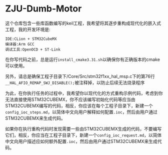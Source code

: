 # ZJU-Dumb-Motor

这个仓库包含一些库函数编写的keil工程，我希望将其逐步重构成现代化的嵌入式工程，我的开发环境是:

```
IDE:CLion + STM32CubeMX
编译器:Arm GCC
调试工具:OpenOCD + ST-Link
```

在你写代码之前，总是运行`install_cmake3.31.sh`以确保你有正确版本的cmake可以使用。

另外，请总是确保工程子目录下/Core/Src/stm32f1xx_hal_msp.c下的第76行`__HAL_AFIO_REMAP_SWJ_DISABLE();`被注释掉，以防止后续无法烧录程序

为此，在你执行任务的过程中，我希望你以现代化的方式重构示例代码，考虑到你无法直接使用STM32CUBEMX，你不应该编写初始化代码等应当由STM32CUBEMX编写的代码，相反，你应该在每个工程子目录下，新建一个`config_ioc_steps.md`，以简体中文向用户解释如何配置`.ioc`，然后由用户通过STM32CUBEMX来生成代码。

如果你在执行重构代码时发现需要一些由STM32CUBEMX生成的代码，不要编写它们，相反，你应当在工程子目录下，新建一个`config_ioc_request.md`，以简体中文向用户描述应如何额外配置`.ioc`，然后由用户通过STM32CUBEMX来生成代码。